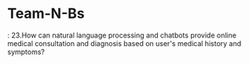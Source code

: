 # Team-N-Bs
: 23.How can natural language processing and chatbots provide online medical consultation and diagnosis based on user's medical history and symptoms?
